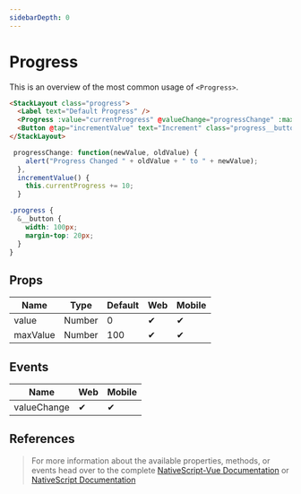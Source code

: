 ```yaml
---
sidebarDepth: 0
---
```


# Progress

This is an overview of the most common usage of `<Progress>`.

<DocExampleBox codeBox="https://codesandbox.io/s/zkm7o31o6x?module=%2Fsrc%2FApp.vue">

```html
<StackLayout class="progress">
  <Label text="Default Progress" />
  <Progress :value="currentProgress" @valueChange="progressChange" :maxValue="maxValueProgress" />
  <Button @tap="incrementValue" text="Increment" class="progress__button" />
</StackLayout>

```

```js
 progressChange: function(newValue, oldValue) {
    alert("Progress Changed " + oldValue + " to " + newValue);
  },
  incrementValue() {
    this.currentProgress += 10;
  }
```

```scss
.progress {
  &__button {
    width: 100px;
    margin-top: 20px;
  }
}
```

<ProgressDoc />
</DocExampleBox>

## Props

| Name     | Type   | Default | Web | Mobile |
| -------- | ------ | ------- | --- | ------ |
| value    | Number | 0       | ✔   | ✔      |
| maxValue | Number | 100     | ✔   | ✔      |

## Events

| Name        | Web | Mobile |
| ----------- | --- | ------ |
| valueChange | ✔   | ✔      |

## References

> For more information about the available properties, methods, or events head over to the complete [NativeScript-Vue Documentation](https://nativescript-vue.org/en/docs/elements/components/progress/)
> or [NativeScript Documentation](https://docs.nativescript.org/api-reference/classes/_ui_progress_.progress)
